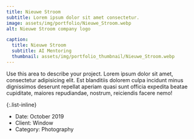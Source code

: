 ```yaml
---
title: Nieuwe Stroom
subtitle: Lorem ipsum dolor sit amet consectetur.
image: assets/img/portfolio/Nieuwe_Stroom.webp
alt: Nieuwe Stroom company logo

caption:
  title: Nieuwe Stroom
  subtitle: AI Mentoring
  thumbnail: assets/img/portfolio_thumbnail/Nieuwe_Stroom.webp
---
```

Use this area to describe your project. Lorem ipsum dolor sit amet, consectetur adipisicing elit. Est blanditiis dolorem culpa incidunt minus dignissimos deserunt repellat aperiam quasi sunt officia expedita beatae cupiditate, maiores repudiandae, nostrum, reiciendis facere nemo!

{:.list-inline}
- Date: October 2019
- Client: Window
- Category: Photography

